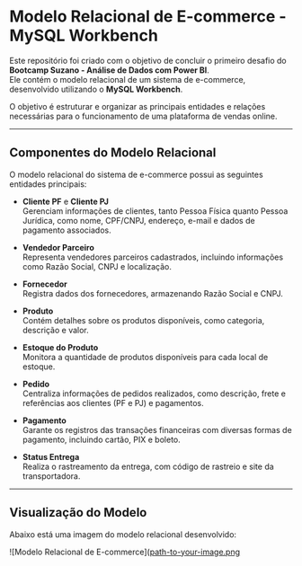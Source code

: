 # Modelo Relacional de E-commerce - MySQL Workbench

Este repositório foi criado com o objetivo de concluir o primeiro desafio do **Bootcamp Suzano - Análise de Dados com Power BI**.  
Ele contém o modelo relacional de um sistema de e-commerce, desenvolvido utilizando o **MySQL Workbench**.  

O objetivo é estruturar e organizar as principais entidades e relações necessárias para o funcionamento de uma plataforma de vendas online.

---

## Componentes do Modelo Relacional  

O modelo relacional do sistema de e-commerce possui as seguintes entidades principais:

- **Cliente PF** e **Cliente PJ**  
  Gerenciam informações de clientes, tanto Pessoa Física quanto Pessoa Jurídica, como nome, CPF/CNPJ, endereço, e-mail e dados de pagamento associados.  

- **Vendedor Parceiro**  
  Representa vendedores parceiros cadastrados, incluindo informações como Razão Social, CNPJ e localização.  

- **Fornecedor**  
  Registra dados dos fornecedores, armazenando Razão Social e CNPJ.  

- **Produto**  
  Contém detalhes sobre os produtos disponíveis, como categoria, descrição e valor.  

- **Estoque do Produto**  
  Monitora a quantidade de produtos disponíveis para cada local de estoque.  

- **Pedido**  
  Centraliza informações de pedidos realizados, como descrição, frete e referências aos clientes (PF e PJ) e pagamentos.  

- **Pagamento**  
  Garante os registros das transações financeiras com diversas formas de pagamento, incluindo cartão, PIX e boleto.  

- **Status Entrega**  
  Realiza o rastreamento da entrega, com código de rastreio e site da transportadora.  

---

## Visualização do Modelo  

Abaixo está uma imagem do modelo relacional desenvolvido:  

![Modelo Relacional de E-commerce]([path-to-your-image.png](https://github.com/NildaJuliana/eCommerce-Database-Model/blob/main/Modelo%20E-commerce%20-%20Refinado.png)  


